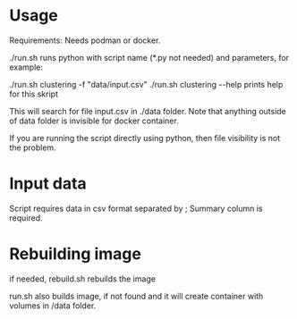 # Usage

Requirements: Needs podman or docker.

./run.sh runs python with script name (\*.py not needed) and parameters, for example:

./run.sh clustering -f "data/input.csv"
./run.sh clustering --help prints help for this skript

This will search for file input.csv in ./data folder. Note that anything outside of data folder is invisible for docker container.

If you are running the script directly using python, then file visibility is not the problem.

# Input data

Script requires data in csv format separated by ;
Summary column is required.

# Rebuilding image

if needed, rebuild.sh rebuilds the image

run.sh also builds image, if not found and it will create container with volumes in /data folder.
